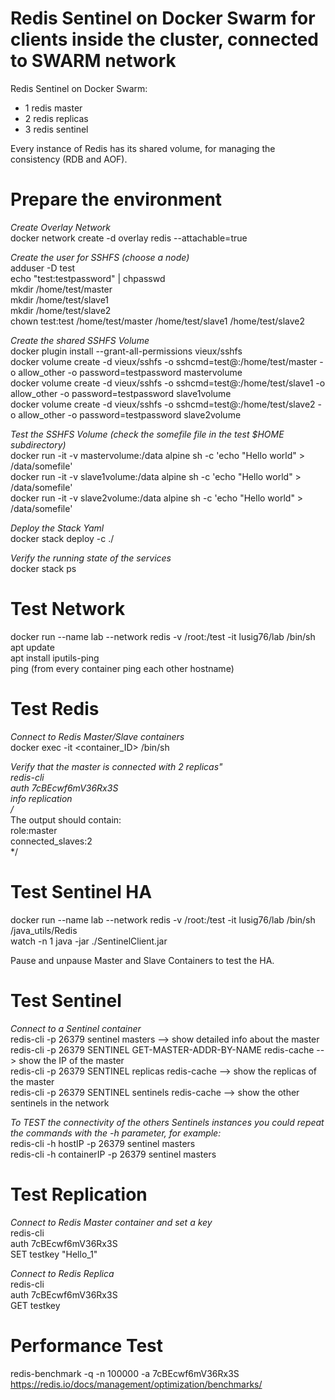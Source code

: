 # Redis Sentinel on Docker Swarm for clients inside the cluster, connected to SWARM network  
Redis Sentinel on Docker Swarm:  
- 1 redis master  
- 2 redis replicas  
- 3 redis sentinel  
  
Every instance of Redis has its shared volume, for managing the consistency (RDB and AOF). 
  
# Prepare the environment  
*Create Overlay Network*  
docker network create -d overlay redis --attachable=true  

*Create the user for SSHFS (choose a node)*  
adduser -D test  
echo "test:testpassword" | chpasswd  
mkdir /home/test/master  
mkdir /home/test/slave1  
mkdir /home/test/slave2  
chown test:test /home/test/master /home/test/slave1 /home/test/slave2  

*Create the shared SSHFS Volume*  
docker plugin install --grant-all-permissions vieux/sshfs  
docker volume create -d vieux/sshfs -o sshcmd=test@<Host IP with test user>:/home/test/master -o allow_other -o password=testpassword mastervolume  
docker volume create -d vieux/sshfs -o sshcmd=test@<Host IP with test user>:/home/test/slave1 -o allow_other -o password=testpassword slave1volume  
docker volume create -d vieux/sshfs -o sshcmd=test@<Host IP with test user>:/home/test/slave2 -o allow_other -o password=testpassword slave2volume  

*Test the SSHFS Volume (check the somefile file in the test $HOME subdirectory)*  
docker run -it -v mastervolume:/data alpine sh -c 'echo "Hello world" > /data/somefile'  
docker run -it -v slave1volume:/data alpine sh -c 'echo "Hello world" > /data/somefile'  
docker run -it -v slave2volume:/data alpine sh -c 'echo "Hello world" > /data/somefile'  

*Deploy the Stack Yaml*    
docker stack deploy <stack name> -c ./<yml file>    
  
*Verify the running state of the services*  
docker stack ps <stack name> 

# Test Network  
docker run --name lab --network redis -v /root:/test -it lusig76/lab /bin/sh
apt update  
apt install iputils-ping  
ping <hostname> (from every container ping each other hostname)  
  
# Test Redis  
*Connect to Redis Master/Slave containers*  
docker exec -it <container_ID> /bin/sh  
  
*Verify that the master is connected with 2 replicas"  
redis-cli  
auth 7cBEcwf6mV36Rx3S  
info replication  
/*  
The output should contain:  
  role:master  
  connected_slaves:2  
*/  

# Test Sentinel HA
docker run --name lab --network redis -v /root:/test -it lusig76/lab /bin/sh  
/java_utils/Redis  
watch -n 1 java -jar ./SentinelClient.jar  

Pause and unpause Master and Slave Containers to test the HA.  

# Test Sentinel  
*Connect to a Sentinel container*  
redis-cli -p 26379 sentinel masters    --> show detailed info about the master  
redis-cli -p 26379 SENTINEL GET-MASTER-ADDR-BY-NAME redis-cache    --> show the IP of the master  
redis-cli -p 26379 SENTINEL replicas redis-cache   --> show the replicas of the master   
redis-cli -p 26379 SENTINEL sentinels redis-cache  --> show the other sentinels in the network  

*To TEST the connectivity of the others Sentinels instances you could repeat the commands with the -h parameter, for example:*  
redis-cli -h hostIP -p 26379 sentinel masters    
redis-cli -h containerIP -p 26379 sentinel masters    
  
# Test Replication  
*Connect to Redis Master container and set a key*  
redis-cli  
auth 7cBEcwf6mV36Rx3S  
SET testkey "Hello_1"  
  
*Connect to Redis Replica*  
redis-cli  
auth 7cBEcwf6mV36Rx3S  
GET testkey  
  
# Performance Test  
redis-benchmark -q -n 100000 -a 7cBEcwf6mV36Rx3S  
https://redis.io/docs/management/optimization/benchmarks/  
  
